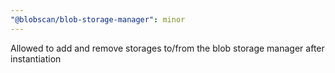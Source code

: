 ```yaml
---
"@blobscan/blob-storage-manager": minor
---
```


Allowed to add and remove storages to/from the blob storage manager after instantiation
